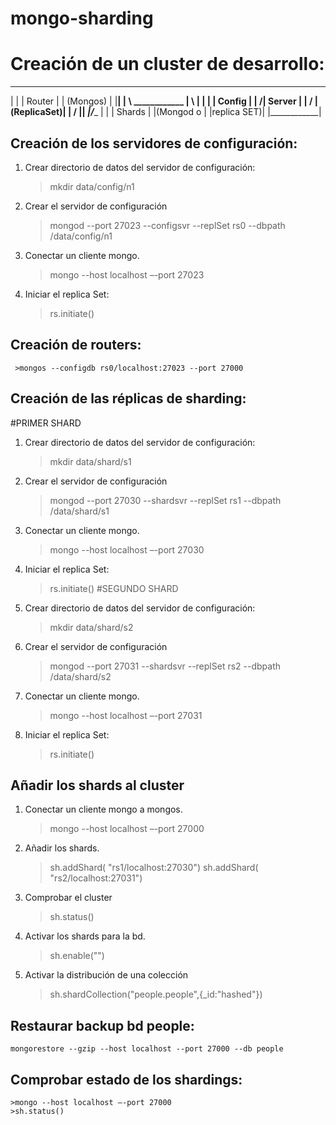 # mongo-sharding

# Creación de un cluster de desarrollo:
 __________
|          |
|  Router  |
| (Mongos) |
|__________|
     |	\   ____________
     |	 \ |            |
     |	  \|  Config    |
     |	  /|  Server    |
     |	 / |(ReplicaSet)|
     |  /  |____________|
 ____|_/______
|            |
|  Shards    |
|(Mongod o   |
|replica SET)|
|____________|



## Creación de los servidores de configuración:

1. Crear directorio de datos del servidor de configuración:
	>mkdir data/config/n1

2. Crear el servidor de configuración
 	>mongod --port 27023  --configsvr --replSet rs0 --dbpath /data/config/n1

3. Conectar un cliente mongo. 
	>mongo --host localhost –-port 27023

4. Iniciar el replica Set:
	>rs.initiate()

## Creación de routers:
	 >mongos --configdb rs0/localhost:27023 --port 27000

## Creación de las réplicas de sharding:
#PRIMER SHARD
1. Crear directorio de datos del servidor de configuración:
	>mkdir data/shard/s1

2. Crear el servidor de configuración
	>mongod --port 27030 --shardsvr --replSet rs1  --dbpath /data/shard/s1

3. Conectar un cliente mongo. 
	>mongo --host localhost –-port 27030

4. Iniciar el replica Set:
	>rs.initiate()
#SEGUNDO SHARD
1. Crear directorio de datos del servidor de configuración:
	>mkdir data/shard/s2

2. Crear el servidor de configuración
	>mongod --port 27031 --shardsvr --replSet rs2  --dbpath /data/shard/s2

3. Conectar un cliente mongo. 
	>mongo --host localhost –-port 27031

4. Iniciar el replica Set:
	>rs.initiate()

## Añadir los shards al cluster

1. Conectar un cliente mongo a mongos. 
	>mongo --host localhost –-port 27000
2. Añadir los shards.
	>sh.addShard( "rs1/localhost:27030")
	>sh.addShard( "rs2/localhost:27031")
3. Comprobar el cluster
	>sh.status()
3. Activar los shards para la bd.
	>sh.enable("<database>")
4. Activar la distribución de una colección
	>sh.shardCollection("people.people",{_id:"hashed"})
## Restaurar backup bd people:
	mongorestore --gzip --host localhost --port 27000 --db people

## Comprobar estado de los shardings:
	>mongo --host localhost –-port 27000
	>sh.status()	
